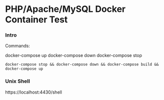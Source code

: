 PHP/Apache/MySQL Docker Container Test
======================================

### Intro

Commands:

docker-compose up 
docker-compose down
docker-compose stop

`docker-compose stop && docker-compose down && docker-compose build && docker-compose up`

### Unix Shell

https://localhost:4430/shell